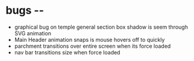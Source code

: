 # bugs -- 
+ graphical bug on temple general section box shadow is seem through SVG animation
+ Main Header animation snaps is mouse hovers off to quickly
+ parchment transitions over entire screen when its force loaded
+ nav bar transitions size when force loaded